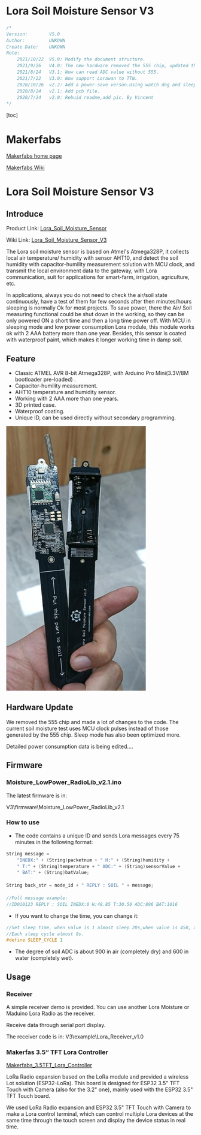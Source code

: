 # Lora Soil Moisture Sensor V3

```c++
/*
Version:		V5.0
Author:			UNKOWN
Create Date:	UNKOWN
Note:
	2021/10/22	V5.0: Modify the document structure. 
	2021/9/26	V4.0: The new hardware removed the 555 chip, updated the BOM, and significantly improved battery life.
	2021/8/24	V3.1: Now can read ADC value without 555.
	2021/7/22	V3.0: Now support Lorawan to TTN.
	2020/10/26	v2.2: Add a power-save verson.Using watch dog and sleep mode.
	2020/8/24	v2.1: Add pcb file.
    2020/7/24	v2.0: Rebuid readme,add pic. By Vincent
*/
```

[toc]

# Makerfabs

[Makerfabs home page](https://www.makerfabs.com/)

[Makerfabs Wiki](https://makerfabs.com/wiki/index.php?title=Main_Page)


# Lora Soil Moisture Sensor V3

## Introduce

Product Link: [Lora_Soil_Moisture_Sensor](https://www.makerfabs.com/lora-soil-moisture-sensor.html)

Wiki Link:  [Lora_Soil_Moisture_Sensor_V3](https://www.makerfabs.com/wiki/index.php?title=Lora_Soil_Moisture_Sensor_V3)

The Lora soil moisture sensor is based on Atmel's Atmega328P, it collects local air temperature/ humidity with sensor AHT10, and detect the soil humidity with capacitor-humility measurement solution with MCU clock, and transmit the local environment data to the gateway, with Lora communication, suit for applications for smart-farm, irrigation, agriculture, etc. 

In applications, always you do not need to check the air/soil state continuously, have a test of them for few seconds after then minutes/hours sleeping is normally Ok for most projects. To save power, there the Air/ Soil measuring functional could be shut down in the working, so they can be only powered ON a short time and then a long time power off. With MCU in sleeping mode and low power consumption Lora module, this module works ok with 2 AAA battery more than one year. Besides, this sensor is coated with waterproof paint, which makes it longer working time in damp soil. 



## Feature

- Classic ATMEL AVR 8-bit Atmega328P, with Arduino Pro Mini(3.3V/8M bootloader pre-loaded) .
- Capacitor-humility measurement.
- AHT10 temperature and humidity sensor.
- Working with 2 AAA more than one years.
- 3D printed case.
- Waterproof coating.
- Unique ID, can be used directly without secondary programming.



![front](md_pic/front.jpg)



## Hardware Update

We removed the 555 chip and made a lot of changes to the code. The current soil moisture test uses MCU clock pulses instead of those generated by the 555 chip. Sleep mode has also been optimized more.

Detailed power consumption data is being edited....



## Firmware

### Moisture_LowPower_RadioLib_v2.1.ino

The latest firmware is in:

V3\firmware\Moisture_LowPower_RadioLib_v2.1


### How to use
- The code contains a unique ID and sends Lora messages every 75 minutes in the following format:

```c++
String message = 
    "INEDX:" + (String)packetnum + " H:" + (String)humidity + 
    " T:" + (String)temperature + " ADC:" + (String)sensorValue + 
    " BAT:" + (String)batValue;

String back_str = node_id + " REPLY : SOIL " + message;

//Full message example:
//ID010123 REPLY : SOIL INEDX:0 H:48.85 T:30.50 ADC:896 BAT:1016
```

- If you want to change the time, you can change it:

```c++
//Set sleep time, when value is 1 almost sleep 20s,when value is 450, almost 1 hour.
//Each sleep cycle almost 8s.
#define SLEEP_CYCLE 1

```

- The degree of soil ADC is about 900 in air (completely dry) and 600 in water (completely wet).



## Usage

### Receiver

A simple receiver demo is provided. You can use another Lora Moisture or Maduino Lora Radio as the receiver.

Receive data through serial port display.

The receiver code is in: V3\example\Lora_Receiver_v1.0

### Makerfas 3.5“ TFT Lora Controller

[Makerfabs_3.5TFT_Lora_Controller](https://github.com/Makerfabs/Makerfabs_3.5TFT_Lora_Controller)

LoRa Radio expansion based on the LoRa module and provided a wireless Lot solution (ESP32-LoRa). This board is designed for ESP32 3.5" TFT Touch with Camera (also for the 3.2" one), mainly used with the ESP32 3.5" TFT Touch board.

We used LoRa Radio expansion and ESP32 3.5" TFT Touch with Camera to make a Lora control terminal, which can control multiple Lora devices at the same time through the touch screen and display the device status in real time.

